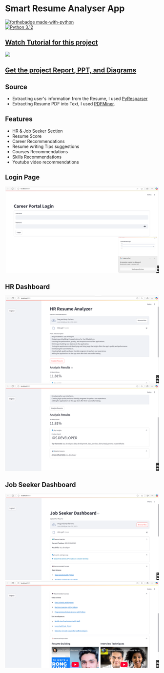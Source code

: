 # Smart Resume Analyser App

[![forthebadge made-with-python](http://ForTheBadge.com/images/badges/made-with-python.svg)](https://www.python.org/)                 
[![Python 3.12](https://img.shields.io/badge/python-3.12-blue.svg)](https://www.python.org/downloads/release/python-360/)   

## [Watch Tutorial for this project](https://youtu.be/hqu5EYMLCUw)
<img src="https://github.com/Spidy20/Smart_Resume_Analyser_App/blob/master/yt_thumb.jpg">

## [Get the project Report, PPT, and Diagrams](https://kushalbhavsar1820.stores.instamojo.com/product/864991/smart-resume-analyzer-ppt-report-and-diagram-c091f/)
## Source
- Extracting user's information from the Resume, I used [PyResparser](https://omkarpathak.in/pyresparser/)
- Extracting Resume PDF into Text, I used [PDFMiner](https://pypi.org/project/pdfminer/).

## Features
- HR & Job Seeker Section
- Resume Score
- Career Recommendations
- Resume writing Tips suggestions
- Courses Recommendations
- Skills Recommendations
- Youtube video recommendations

## Login Page 
<img src="https://github.com/pranitach21/resume_analyzer/blob/main/sc1.png">

## HR Dashboard
<img src="https://github.com/pranitach21/resume_analyzer/blob/main/sc2.png">
<img src="https://github.com/pranitach21/resume_analyzer/blob/main/sc3.png">

## Job Seeker Dashboard
<img src="https://github.com/pranitach21/resume_analyzer/blob/main/sc4.png">
<img src="https://github.com/pranitach21/resume_analyzer/blob/main/sc5.png">


